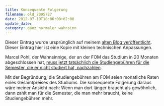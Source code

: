 ```yaml
---
title: Konsequente Folgerung
filename: old_2095727
date: 2012-07-19T18:06:00+02:00
update_date:
category: ganz_normaler_wahnsinn
---
```

Dieser Eintrag wurde ursprünglich auf meinem [alten Blog veröffentlicht](https://stu.blogger.de/stories/2095727/). Dieser Eintrag hier ist eine Kopie mit kleinen technischen Anpassungen.

Marcel Pohl, der Wahnsinnige, der an der FOM das Studium in 20 Monaten abgeschlossen hat, [muss jetzt tatsächlich die Studiengebühren für die Semester, die er nicht studiert hat, nachzahlen](http://www.derwesten.de/staedte/arnsberg/turbo-student-muss-gebuehren-an-privatuni-fom-nachzahlen-id6892417.html).

Mit der Begründung, die Studiengebühren am FOM seien monatliche Raten eines Gesamtpreises des Studiums.
Die konsequente Folgerung daraus wäre meiner Ansicht nach: Wenn man dort länger braucht als gewöhnlich, dann zahlt man für die Semester, die man mehr braucht, keine Studiengebühren mehr.
